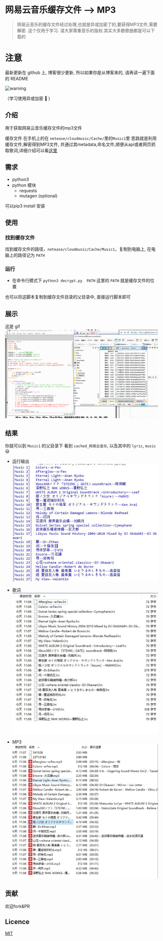 # 网易云音乐缓存文件 --> MP3
>网易云音乐的缓存文件经过处理,也就是异或加密了的,要获得MP3文件,需要解密. 这个仅用于学习. 请大家尊重音乐的版权.其实大多数歌曲都是可以下载的
# 注意
最新更新在 github 上, 博客很少更新, 所以如果你是从博客来的,
请再读一遍下面的 README 

![warning](http://ounix1xcw.bkt.clouddn.com/warning.png)

（学习使用异或加密 :see_no_evil: )

## 介绍
用于获取网易云音乐缓存文件的mp3文件

缓存文件 在手机上的在 `netease/cloudmusic/Cache/`里的`Music1`里
思路就是利用缓存文件,解密得到MP3文件, 并通过其metadata,命名文件,顺便从api或者网页抓取歌词,详细介绍可以看[这里](https://mbinary.coding.me/decrypt-netease-music.html) 

## 需求
* python3
* python 模块
  - requests
  - mutagen (optional)
  
可以pip3 install 安装
 
## 使用

### 找到缓存文件
 找到缓存文件的路径，`netease/cloudmusic/Cache/Music1`，复制到电脑上, 在电脑上的路径记为 `PATH`
 
### 运行
* 在命令行模式下
`python3 decrypt.py  PATH`
这里的 `PATH`  就是缓存文件的位置
 
也可以将这脚本复制到缓存文件目录的父目录中, 直接运行脚本即可
## 展示
这是 gif 
![](src/display.gif)
## 结果
 你就可以到 `Music1` 的父目录下 看到 `cached_网易云音乐`, 以及其中的 `lyric`, `music` :smiley: 

* 运行输出
 ![](src/result.jpg)
 
* 歌词
 ![](src/lyric.jpg)

* MP3
 ![](src/music.jpg)

## 贡献
欢迎fork&PR

## Licence
 [MIT](LICENCE)
